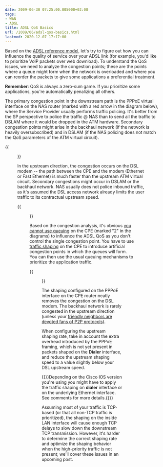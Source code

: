 ```yaml
---
date: 2009-06-30 07:25:00.005000+02:00
tags:
- WAN
- ADSL
title: ADSL QoS Basics
url: /2009/06/adsl-qos-basics.html
lastmod: 2020-12-07 17:17:00
---
```

Based on the [ADSL reference model](https://blog.ipspace.net/2009/06/adsl-reference-diagram.html), let's try to figure out how you can influence the quality of service over your ADSL link (for example, you'd like to prioritize VoIP packets over web download). To understand the QoS issues, we need to analyze the congestion points; these are the points where a queue might form when the network is overloaded and where you can reorder the packets to give some applications a preferential treatment.

**Remember**: QoS is always a zero-sum game. If you prioritize some applications, you're automatically penalizing all others.
<!--more-->
The primary congestion point in the downstream path is the PPPoE virtual interface on the NAS router (marked with a red arrow in the diagram below), where the Service Provider usually performs traffic policing. It's better from the SP perspective to police the traffic @ NAS than to send all the traffic to DSLAM where it would be dropped in the ATM hardware. Secondary congestion points might arise in the backhaul network (if the network is heavily oversubscribed) and in DSLAM (if the NAS policing does not match the QoS parameters of the ATM virtual circuit).

{{<figure src="ADSL_Downstream_Congestion.png" caption="xDSL downstream congestion">}}

In the upstream direction, the congestion occurs on the DSL modem -- the path between the CPE and the modem (Ethernet or Fast Ethernet) is much faster than the upstream ATM virtual circuit. Secondary congestions might occur in DSLAM or the backhaul network. NAS usually does not police inbound traffic, as it's assumed the DSL access network already limits the user traffic to its contractual upstream speed.

{{<figure src="ADSL_Upstream_Congestion.png" caption="xDSL upstream congestion">}}

Based on the congestion analysis, it's obvious [you cannot use queuing](/kb/tag/QoS/Queuing_Principles.html) on the CPE (marked "2" in the diagrams) to influence the ADSL QoS as you don't control the single congestion point. You have to use [traffic shaping](/kb/tag/QoS/Traffic_Shaping.html) on the CPE to introduce artificial congestion points in which the queues will form. You can then use the usual queuing mechanisms to prioritize the application traffic.

{{<figure src="ADSL_CPE_QoS.png" caption="Traffic shaping configured on xDSL CPE">}}

The shaping configured on the PPPoE interface on the CPE router neatly removes the congestion on the DSL modem. The backhaul network is rarely congested in the upstream direction (unless your [friendly neighbors are devoted fans of P2P protocols](https://blog.ipspace.net/2009/06/internet-socialism-all-i-can-eat.html)).

When configuring the upstream shaping rate, take in account the extra overhead introduced by the PPPoE framing, which is not yet present in packets shaped on the **Dialer** interface, and reduce the upstream shaping speed to a value slightly below your DSL upstream speed.

{{<note info>}}Depending on the Cisco IOS version you're using you might have to apply the traffic shaping on **dialer** interface or on the underlying Ethernet interface. See comments for more details.{{</note>}}

Assuming most of your traffic is TCP-based (or that all non-TCP traffic is prioritized), the shaping on the inside LAN interface will cause enough TCP delays to slow down the downstream TCP transmission. However, it's harder to determine the correct shaping rate and optimize the shaping behavior when the high-priority traffic is not present; we'll cover these issues in an upcoming post.

<!-- diagrams in Articles and Blog Diagrams (2020) -->